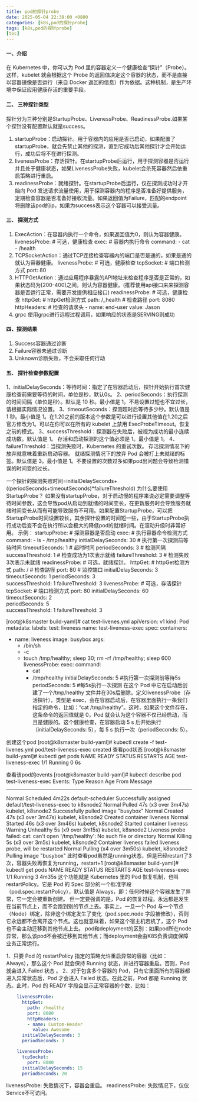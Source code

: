 ```yaml
---
title: pod的探针probe
date: 2025-05-04 22:38:00 +0800
categories: [k8s,pod的探针probe]
tags: [k8s,pod的探针probe]
[toc]
---
```



#### 一、介绍
在 Kubernetes 中，你可以为 Pod 里的容器定义一个健康检查“探针”（Probe）。这样，kubelet 就会根据这个 Probe 的返回值决定这个容器的状态，而不是直接以容器镜像是否运行（来自 Docker 返回的信息）作为依据。这种机制，是生产环境中保证应用健康存活的重要手段。

#### 二、 三种探针类型
探针分为三种分别是StartupProbe、LivenessProbe、ReadinessProbe.如果某个探针没有配置默认就是success。
1. startupProbe：启动探针。用于容器内的应用是否已启动，如果配置了startupProbe，就会先禁止其他的探测，直到它成功后其他探针才会开始运行，成功后将不在进行探测。
2. livenessProbe：存活探针。在startupProbe后运行，用于探测容器是否运行并且处于健康状态，如果LivenessProbe失败，kubelet会杀死容器然后依重启策略进行重启。
3. readinessProbe：就绪探针。在startupProbe后运行，仅在探测成功时才开始向 Pod 发送请求流量使用，用于探测容器内的程序是否准备好提供服务，定期检查容器是否准备好接收流量。如果返回值为Failure，匹配的endpoint将删除该pod的ip，如果为success表示这个容器可以接受流量。

#### 三、 探测方式
1. ExecAction：在容器内执行一个命令，如果返回值为0，则认为容器健康。
livenessProbe:  # 可选，健康检查
      exec:        # 容器内执行命令
        command: 
        - cat
        - /health
2. TCPSocketAction：通过TCP连接检查容器内的端口是否是通的，如果是通的就认为容器健康。
livenessProbe:  # 可选，健康检查
      tcpSocket:    # 端口检测方式
        port: 80
3. HTTPGetAction：通过应用程序暴露的API地址来检查程序是否是正常的，如果状态码为[200-400)之间，则认为容器健康。(推荐使用api接口来来探测容器是否运行正常，需要开发提供相应接口)
readinessProbe:    # 可选，健康检查
      httpGet:        # httpGet检测方式
        path: /_health # 检查路径
        port: 8080
        httpHeaders:   # 检查的请求头
        - name: end-user
          value: Jason
4. grpc
使用grpc进行远程过程调用，如果响应的状态是SERVING则成功

#### 四、探测结果
1. Success容器通过诊断
2. Failure容器未通过诊断
3. Unknown诊断失败，不会采取任何行动
   
#### 五、 探针检查参数配置
1、initialDelaySeconds：等待时间：指定了在容器启动后，探针开始执行首次健康检查前需要等待的时间，单位是秒，默认0s。
2、periodSeconds：执行探测的时间间隔（单位是秒）。默认是 10 秒。最小值是 1。不易设置过短也不宜过长，请根据实际情况设置。
3、timeoutSeconds：探测超时后等待多少秒。默认值是 1 秒。最小值是 1。在1.20之前的版本这个参数是可以进行设置其他值在1.20之后官方修改为1。可以在你可以在所有的 kubelet 上禁用 ExecProbeTimeout。恢复之前的模式。
3、successThreshold：探测器在失败后，被视为成功的最小连续成功数。默认值是 1。 存活和启动探测的这个值必须是 1。最小值是 1。
4、failureThreshold：当探测失败时，Kubernetes 的重试次数。 存活探测情况下的放弃就意味着重新启动容器。 就绪探测情况下的放弃 Pod 会被打上未就绪的标签。默认值是 3。最小值是 1。不要设置的次数过多如果pod出问题会导致检测错误的时间变的过长。

一个探针的探测失败时间=initialDelaySeconds+((periodSeconds+timeoutSeconds)*failureThreshold)
为什么要使用StartupProbe？
如果没有startupProbe，对于启动慢的程序来说必定需要调整等待时间参数，这会导致pod从启动到就绪的时间变长，在更新服务时会导致服务就绪时间变长从而有可能导致服务不可用。如果配置StartupProbe，可以把StartupProbe时间设置较长，其余探针设置的时间短一些，由于StartupProbe执行成功后变不会在执行所以会极大的降低pod的就绪时间。在滚动升级时非常好用。
示例：
    startupProbe: # 探测容器是否启动
      exec:        # 执行容器命令检测方式
        command: 
        - ls
        - /tmp/healthy
      initialDelaySeconds: 30   # 执行第一次探测前等待时间
      timeoutSeconds: 1         # 超时时间
      periodSeconds: 3          # 检测间隔
      successThreshold: 1       # 检查成功为1次表示就绪
      failureThreshold: 3       # 检测失败3次表示未就绪
    readinessProbe: # 可选，就绪探针。
      httpGet:      # httpGet检测方式
        path: / # 检查路径
        port: 80        # 监控端口
      initialDelaySeconds: 3
      timeoutSeconds: 1 
      periodSeconds: 3  
      successThreshold: 1 
      failureThreshold: 3 
    livenessProbe:  # 可选，存活探针
      tcpSocket:    # 端口检测方式
        port: 80
      initialDelaySeconds: 60       
      timeoutSeconds: 2     
      periodSeconds: 5      
      successThreshold: 1 
      failureThreshold: 3

[root@k8smaster build-yaml]# cat test-livenes.yml
apiVersion: v1
kind: Pod
metadata:
  labels:
    test: liveness
  name: test-liveness-exec
spec:
  containers:
  - name: liveness
    image: busybox
    args:
    - /bin/sh
    - -c
    - touch /tmp/healthy; sleep 30; rm -rf /tmp/healthy; sleep 600
    livenessProbe:
      exec:
        command:
        - cat
        - /tmp/healthy
      initialDelaySeconds: 5      #执行第一次探测前等待5s
      periodSeconds: 5            #每5s执行一次探测
在这个 Pod 中它在启动后创建了一个/tmp/healthy 文件并在30s后删除。定义livenessProbe（存活探针），类型是 exec，会在容器启动后，在容器里面执行一条我们指定的命令，比如：“cat /tmp/healthy”。这时，如果这个文件存在，这条命令的返回值就是 0，Pod 就会认为这个容器不仅已经启动，而且是健康的。这个健康检查，在容器启动 5 s 后开始执行（initialDelaySeconds: 5），每 5 s 执行一次（periodSeconds: 5）。

创建这个pod
[root@k8smaster build-yaml]# kubectl create -f test-livenes.yml 
pod/test-liveness-exec created
查看pod状态
[root@k8smaster build-yaml]# kubectl get pods
NAME                                READY   STATUS    RESTARTS   AGE
test-liveness-exec                  1/1     Running   0          6s

查看该pod的events
[root@k8smaster build-yaml]# kubectl describe pod test-liveness-exec
Events:
  Type     Reason     Age                        From               Message
  ----     ------     ----                       ----               -------
  Normal   Scheduled  4m22s                      default-scheduler  Successfully assigned default/test-liveness-exec to k8snode2
  Normal   Pulled     47s (x3 over 3m47s)        kubelet, k8snode2  Successfully pulled image "busybox"
  Normal   Created    47s (x3 over 3m47s)        kubelet, k8snode2  Created container liveness
  Normal   Started    46s (x3 over 3m46s)        kubelet, k8snode2  Started container liveness
  Warning  Unhealthy  5s (x9 over 3m15s)         kubelet, k8snode2  Liveness probe failed: cat: can't open '/tmp/healthy': No such file or directory
  Normal   Killing    5s (x3 over 3m5s)          kubelet, k8snode2  Container liveness failed liveness probe, will be restarted
  Normal   Pulling    <invalid> (x4 over 3m50s)  kubelet, k8snode2  Pulling image "busybox"
此时查看pod虽然是running状态，但是已经restart了3次，容器失败再恢复为running，restart+1
[root@k8smaster build-yaml]# kubectl get pods
NAME                                READY   STATUS    RESTARTS   AGE
test-liveness-exec                  1/1     Running   3          4m35s
这个功能就是 Kubernetes 里的 Pod 恢复机制，也叫 restartPolicy。它是 Pod 的 Spec 部分的一个标准字段（pod.spec.restartPolicy），默认值是 Always，即：任何时候这个容器发生了异常，它一定会被重新创建。
但一定要强调的是，Pod 的恢复过程，永远都是发生在当前节点上，而不会跑到别的节点上去。事实上，一旦一个 Pod 与一个节点（Node）绑定，除非这个绑定发生了变化（pod.spec.node 字段被修改），否则它永远都不会离开这个节点。这也就意味着，如果这个宿主机宕机了，这个 Pod 也不会主动迁移到其他节点上去。
pod和deployment的区别：如果pod所在node异常，那么该pod不会被迁移到其他节点；而deployment会由K8S负责调度保障业务正常运行。

1、只要 Pod 的 restartPolicy 指定的策略允许重启异常的容器（比如：Always），那么这个 Pod 就会保持 Running 状态，并进行容器重启。否则，Pod 就会进入 Failed 状态 。
2、对于包含多个容器的 Pod，只有它里面所有的容器都进入异常状态后，Pod 才会进入 Failed 状态。在此之前，Pod 都是 Running 状态。此时，Pod 的 READY 字段会显示正常容器的个数，比如：


```yaml
    livenessProbe:
      httpGet:
        path: /healthz
        port: 8080
        httpHeaders:
        - name: Custom-Header
          value: Awesome
      initialDelaySeconds: 3
      periodSeconds: 3

    livenessProbe:
      tcpSocket:
        port: 8080
      initialDelaySeconds: 15
      periodSeconds: 20
```
livenessProbe: 失败情况下，容器会重启。 readinessProbe: 失败情况下，仅仅Service不可访问。